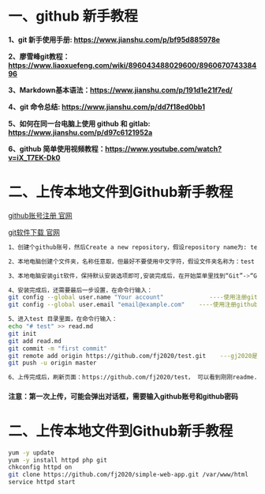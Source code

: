 # 一、github 新手教程

**1、git 新手使用手册: https://www.jianshu.com/p/bf95d885978e**

**2、廖雪峰git教程：https://www.liaoxuefeng.com/wiki/896043488029600/896067074338496**

**3、Markdown基本语法：https://www.jianshu.com/p/191d1e21f7ed/**

**4、git 命令总结: https://www.jianshu.com/p/dd7f18ed0bb1**

**5、如何在同一台电脑上使用 github 和 gitlab: https://www.jianshu.com/p/d97c6121952a**

**6、github 简单使用视频教程：https://www.youtube.com/watch?v=iX_T7EK-Dk0**

# 二、上传本地文件到Github新手教程

<a href="https://github.com/" target="_blank">github账号注册 官网</a>
 
<a href="https://git-scm.com/" target="_blank">git软件下载 官网</a>


```bash
1、创建个github账号，然后Create a new repository，假设repository name为: test

2、本地电脑创建个文件夹，名称任意取，但最好不要使用中文字符，假设文件夹名称为：test

3、本地电脑安装git软件，保持默认安装选项即可,安装完成后，在开始菜单里找到“Git”->“Git Bash”，蹦出一个类似命令行窗口的东西，就说明Git安装成功

4、安装完成后，还需要最后一步设置，在命令行输入：
git config --global user.name "Your account"             ----使用注册github账号
git config --global user.email "email@example.com"    ----使用注册github账号时所用的邮箱

5、进入test 目录里面，在命令行输入：
echo "# test" >> read.md
git init
git add read.md
git commit -m "first commit"
git remote add origin https://github.com/fj2020/test.git    ---gj2020是我注册的github账号
git push -u origin master

6、上传完成后，刷新页面：https://github.com/fj2020/test， 可以看到刚刚readme.md文件，内容为test
```
#### 注意：第一次上传，可能会弹出对话框，需要输入github账号和github密码


# 二、上传本地文件到Github新手教程

```bash
yum -y update
yum -y install httpd php git
chkconfig httpd on
git clone https://github.com/fj2020/simple-web-app.git /var/www/html
service httpd start
```
